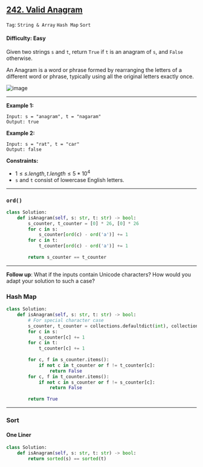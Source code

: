## [242. Valid Anagram](https://leetcode.com/problems/valid-anagram/)

```Tag```: ```String & Array``` ```Hash Map``` ```Sort```

#### Difficulty: Easy

Given two strings ```s``` and ```t```, return ```True``` if ```t``` is an anagram of ```s```, and ```False``` otherwise.

An Anagram is a word or phrase formed by rearranging the letters of a different word or phrase, typically using all the original letters exactly once.

![image](https://github.com/quananhle/Python/assets/35042430/90ad247b-5f37-4bb4-b4d8-552383018da8)

---

__Example 1:__
```
Input: s = "anagram", t = "nagaram"
Output: true
```

__Example 2:__
```
Input: s = "rat", t = "car"
Output: false
```

__Constraints:__

- $1 \le s.length, t.length \le 5 * 10^4$
- ```s``` and ```t``` consist of lowercase English letters.

---

### ```ord()```

```Python
class Solution:
    def isAnagram(self, s: str, t: str) -> bool:
        s_counter, t_counter = [0] * 26, [0] * 26
        for c in s:
            s_counter[ord(c) - ord('a')] += 1
        for c in t:
            t_counter[ord(c) - ord('a')] += 1
        
        return s_counter == t_counter
```

---

__Follow up__: What if the inputs contain Unicode characters? How would you adapt your solution to such a case?

### Hash Map

```Python
class Solution:
    def isAnagram(self, s: str, t: str) -> bool:
        # For special character case
        s_counter, t_counter = collections.defaultdict(int), collections.defaultdict(int)
        for c in s:
            s_counter[c] += 1
        for c in t:
            t_counter[c] += 1
        
        for c, f in s_counter.items():
            if not c in t_counter or f != t_counter[c]:
                return False
        for c, f in t_counter.items():
            if not c in s_counter or f != s_counter[c]:
                return False
        
        return True
```

---

### Sort

#### One Liner

```Python
class Solution:
    def isAnagram(self, s: str, t: str) -> bool:
        return sorted(s) == sorted(t)
```
